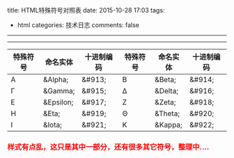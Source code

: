 title: HTML特殊符号对照表
date: 2015-10-28 17:03
tags:
- html
categories: 技术日志
comments: false
---

***
|特殊符号|命名实体|十进制编码|特殊符号|命名实体|十进制编码|
|---------|---------|------------|--------|----------|-----------|
|Α|&amp;Alpha;|&\#913;|Β|&amp;Beta;|&\#914;|
|Γ|&amp;Gamma;|&\#915;|Δ|&amp;Delta;|&\#916;|
|Ε|&amp;Epsilon;|&\#917;|Ζ|&amp;Zeta;|&\#918;|
|Η|&amp;Eta;|&\#919;|Θ|&amp;Theta;|&\#920;|
|Ι|&amp;Iota;|&\#921;|Κ|&amp;Kappa;|&\#922;|

 <h3><font color='red'>样式有点乱，这只是其中一部分，还有很多其它符号，整理中....<font></h3>
